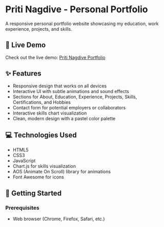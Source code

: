 # Priti Nagdive - Personal Portfolio

A responsive personal portfolio website showcasing my education, work experience, projects, and skills.

## 🔗 Live Demo

Check out the live demo: [Priti Nagdive Portfolio](https://pritinagdive.netlify.app)

## ✨ Features

- Responsive design that works on all devices
- Interactive UI with subtle animations and sound effects
- Sections for About, Education, Experience, Projects, Skills, Certifications, and Hobbies
- Contact form for potential employers or collaborators
- Interactive skills chart visualization
- Clean, modern design with a pastel color palette

## 💻 Technologies Used

- HTML5
- CSS3
- JavaScript
- Chart.js for skills visualization
- AOS (Animate On Scroll) library for animations
- Font Awesome for icons

## 🚀 Getting Started

### Prerequisites
- Web browser (Chrome, Firefox, Safari, etc.)

